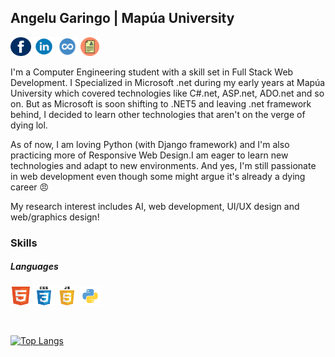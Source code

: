 ## Angelu Garingo | Mapúa University 


<a href="https://web.facebook.com/boredpenguinn/" target="_blank"><img src="https://raw.githubusercontent.com/algaringo/algaringo/master/icon/fb.png" width="33" height="30" alt="FB"/></a> 
<a href="https://www.linkedin.com/in/algaringo/" target="_blank"><img src="https://raw.githubusercontent.com/algaringo/algaringo/master/icon/in.png" width="33" height="30" alt="in"/></a> 
<a href="https://www.coursera.org/user/ffe7d286618a6f9c8ce4fe9d7c8a4160" target="_blank"><img src="https://raw.githubusercontent.com/algaringo/algaringo/master/icon/coursera.png" width="34" height="30" alt="coursera"/></a> 
<a href="https://raw.githubusercontent.com/algaringo/algaringo/master/icon/resume.md" target="_blank"><img src="https://raw.githubusercontent.com/algaringo/algaringo/master/icon/resume.png" width="30" height="30" alt="CV"/></a>


I'm a Computer Engineering student with a skill set in Full Stack Web Development. I Specialized in Microsoft .net during my early years at Mapúa University which covered technologies like C#.net, ASP.net, ADO.net and so on. But as Microsoft is soon shifting to .NET5 and leaving .net framework behind, I decided to learn other technologies that aren't on the verge of dying lol. 

As of now, I am loving Python (with Django framework) and I'm also practicing more of Responsive Web Design.I am eager to learn new technologies and adapt to new environments. And yes, I'm still passionate in web development even though some might argue it's already a dying career :angry: 

My research interest includes AI, web development, UI/UX design and web/graphics design!


### Skills

##### Languages
<p>
<img src="https://raw.githubusercontent.com/algaringo/algaringo/master/icon/html.png" width="33" height="30" alt="HTML"/>
<img src="https://raw.githubusercontent.com/algaringo/algaringo/master/icon/css3.png" width="33" height="30" alt="CSS"/>
<img src="https://raw.githubusercontent.com/algaringo/algaringo/master/icon/javascript.png" width="33" height="30" alt="Javascript"/>
<img src="https://raw.githubusercontent.com/algaringo/algaringo/master/icon/python.png" width="33" height="30" alt="Python"/>
</p>
<br />

[![Top Langs](https://github-readme-stats.vercel.app/api/top-langs/?username=algaringo&layout=compact)](https://github.com/anuraghazra/github-readme-stats)
